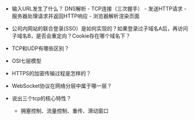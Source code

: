 

- 输入URL发生了什么？
DNS解析 - TCP连接（三次握手） - 发送HTTP请求 - 服务器处理请求并返回HTTP响应 - 浏览器解析渲染页面

- 公司内网站的联合登录(SSO）是如何实现的？如果登录过子域名A后，再访问子域名B，是否会重定向？Cookie存在哪个域名下？


- TCP和UDP有哪些区别？
- OSI七层模型
- HTTPS的加密传输过程是怎样的？
- WebSocket协议在网络分层中属于哪一层？

- 说出三个tcp的核心特性？
    - 拥塞控制、流量控制、重传、滑动窗口